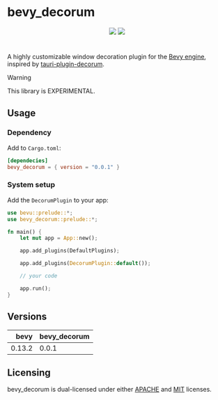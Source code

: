 # bevy_decorum

<div align="center">
  <a href="https://crates.io/crates/bevy_decorum"><img src="https://img.shields.io/crates/v/bevy_decorum?label=version&color=d69039"></a>
  <a href="./LICENSE-MIT/Apache"><img src="https://img.shields.io/badge/License-MIT%20or%20Apache2-blue.svg?label=license&color=9fcec4"></a>
</div>

#

A highly customizable window decoration plugin for the [Bevy engine](https://bevyengine.org),
inspired by [tauri-plugin-decorum](https://github.com/clearlysid/tauri-plugin-decorum).

> [!WARNING]  
> This library is EXPERIMENTAL.

## Usage

### Dependency

Add to `Cargo.toml`:

```toml
[dependecies]
bevy_decorum = { version = "0.0.1" }
```

### System setup

Add the `DecorumPlugin` to your app:

```rust
use bevu::prelude::*;
use bevy_decorum::prelude::*;

fn main() {
    let mut app = App::new();

    app.add_plugins(DefaultPlugins);

    app.add_plugins(DecorumPlugin::default());

    // your code

    app.run();
}
```

## Versions

| bevy | bevy\_decorum |
| ---: | --- |
| 0.13.2 | 0.0.1 |

## Licensing

bevy_decorum is dual-licensed under either [APACHE](./LICENSE-APACHE2) and [MIT](./LICENSE-MIT) licenses.
